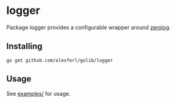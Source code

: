 # logger
Package logger provides a configurable wrapper around [zerolog](https://github.com/rs/zerolog).

## Installing
```shell
go get github.com/alexferl/golib/logger
```

## Usage
See [examples/](examples/) for usage.
